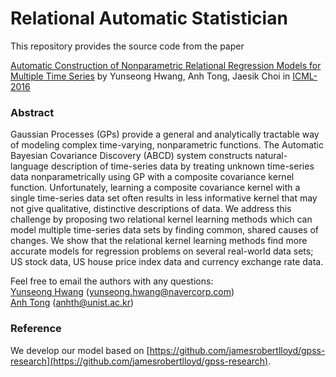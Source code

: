 Relational Automatic Statistician
=====================


This repository provides the source code from the paper

[Automatic Construction of Nonparametric Relational Regression Models for
Multiple Time Series](http://jmlr.org/proceedings/papers/v48/hwangb16.pdf) 
by Yunseong Hwang, Anh Tong, Jaesik Choi
in [ICML-2016](http://icml.cc/2016/)

### Abstract

Gaussian Processes (GPs) provide a general and analytically tractable way of modeling complex time-varying, nonparametric functions. The Automatic Bayesian Covariance Discovery (ABCD) system constructs natural-language description of time-series data by treating unknown time-series data nonparametrically using GP with a composite covariance kernel function. Unfortunately, learning a composite covariance kernel with a single time-series data set often results in less informative kernel that may not give qualitative, distinctive descriptions of data. We address this challenge by proposing two relational kernel learning methods which can model multiple time-series data sets by finding common, shared causes of changes. We show that the relational kernel learning methods find more accurate models for regression problems on several real-world data sets; US stock data, US house price index data and currency exchange rate data.

Feel free to email the authors with any questions:  
[Yunseong Hwang]() (yunseong.hwang@navercorp.com)  
[Anh Tong]() (anhth@unist.ac.kr)  

### Reference
We develop our model based on 
[https://github.com/jamesrobertlloyd/gpss-research](https://github.com/jamesrobertlloyd/gpss-research).

